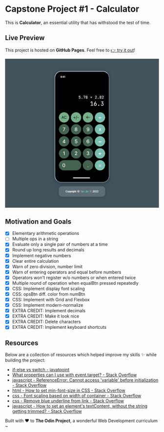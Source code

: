 # Capstone Project #1 - Calculator

This is **Calculator**, an essential utility that has withstood the test of time.

## Live Preview

This project is hosted on **GitHub Pages**. Feel free to [:point_right: try it out](https://raineedust.github.io/capstone-calculator/)!

![](./images/chrome_CQnAC.png)

## Motivation and Goals

- [x] Elementary arithmetic operations
- [ ] Multiple ops in a string
- [x] Evaluate only a single pair of numbers at a time
- [x] Round up long results and decimals
- [x] Implement negative numbers
- [x] Clear entire calculation
- [x] Warn of zero division, number limit
- [x] Warn of entering operators and equal before numbers
- [x] Operators won't register w/o numbers or when entered twice
- [x] Multiple round of operation when equalBtn pressed repeatedly
- [x] CSS: Implement display font scaling
- [x] CSS: opsBtn diff. color from numBtn
- [x] CSS: Implement with Grid and Flexbox
- [x] CSS: Implement modern-normalize
- [x] EXTRA CREDIT: Implement decimals
- [x] EXTRA CREDIT: Make it look nice
- [x] EXTRA CREDIT: Delete characters
- [x] EXTRA CREDIT: Implement keyboard shortcuts

## Resources

Below are a collection of resources which helped improve my skills :sparkles: while building the project:

- [if-else vs switch - javatpoint](https://www.javatpoint.com/if-else-vs-switch)
- [What properties can I use with event.target? - Stack Overflow](https://stackoverflow.com/questions/7723188/what-properties-can-i-use-with-event-target)
- [javascript - ReferenceError: Cannot access 'variable' before initialization - Stack Overflow](https://stackoverflow.com/questions/66976912/referenceerror-cannot-access-variable-before-initialization)
- [html - How to set min-font-size in CSS - Stack Overflow](https://stackoverflow.com/questions/23984629/how-to-set-min-font-size-in-css)
- [css - Font scaling based on width of container - Stack Overflow](https://stackoverflow.com/questions/16056591/font-scaling-based-on-width-of-container)
- [css - Remove blue underline from link - Stack Overflow](https://stackoverflow.com/questions/2789703/remove-blue-underline-from-link)
- [javascript - How to set an element's textContent, without the string getting trimmed? - Stack Overflow](https://stackoverflow.com/questions/48695754/how-to-set-an-elements-textcontent-without-the-string-getting-trimmed)

Built with :heart: to **The Odin Project**, a wonderful Web Development curriculum ~
